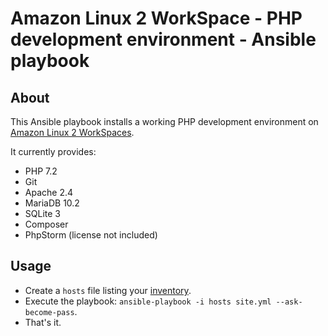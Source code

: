 # Amazon Linux 2 WorkSpace - PHP development environment - Ansible playbook

## About

This Ansible playbook installs a working PHP development environment on
[Amazon Linux 2 WorkSpaces](https://aws.amazon.com/workspaces/).

It currently provides:

* PHP 7.2
* Git
* Apache 2.4
* MariaDB 10.2
* SQLite 3
* Composer
* PhpStorm (license not included)

## Usage

* Create a `hosts` file listing your [inventory](https://docs.ansible.com/ansible/latest/user_guide/intro_inventory.html).
* Execute the playbook: `ansible-playbook -i hosts site.yml --ask-become-pass`.
* That's it.

